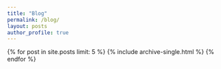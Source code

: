 ```yaml
---
title: "Blog"
permalink: /blog/
layout: posts
author_profile: true
---
```


{% for post in site.posts limit: 5 %}
  {% include archive-single.html %}
{% endfor %}
